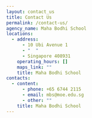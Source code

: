 ```yaml
---
layout: contact_us
title: Contact Us
permalink: /contact-us/
agency_name: Maha Bodhi School
locations:
  - address:
      - 10 Ubi Avenue 1
      - "  "
      - Singapore 408931
    operating_hours: []
    maps_link: ""
    title: Maha Bodhi School
contacts:
  - content:
      - phone: +65 6744 2115
      - email: mbs@moe.edu.sg
      - other: ""
    title: Maha Bodhi School
---
```

